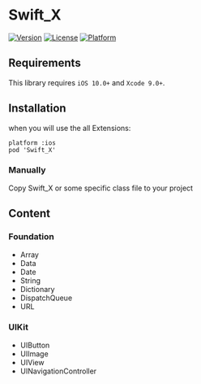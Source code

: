 # Swift_X
[![Version](https://img.shields.io/cocoapods/v/Swift_X.svg?style=flat)](https://cocoapods.org/pods/Swift_X)
[![License](https://img.shields.io/cocoapods/l/Swift_X.svg?style=flat)](https://cocoapods.org/pods/Swift_X)
[![Platform](https://img.shields.io/cocoapods/p/Swift_X.svg?style=flat)](https://cocoapods.org/pods/Swift_X)

## Requirements
This library requires `iOS 10.0+` and `Xcode 9.0+`.

## Installation
when you will use the all Extensions:

    platform :ios
    pod 'Swift_X'
    
### Manually

Copy Swift_X or some specific class file to your project

## Content
### Foundation
* Array
* Data
* Date
* String
* Dictionary
* DispatchQueue
* URL

### UIKit
* UIButton
* UIImage
* UIView
* UINavigationController

